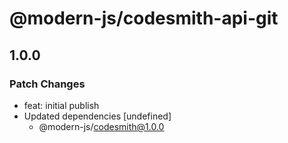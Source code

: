 # @modern-js/codesmith-api-git

## 1.0.0
### Patch Changes

- feat: initial publish
- Updated dependencies [undefined]
  - @modern-js/codesmith@1.0.0
